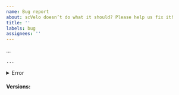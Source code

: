 ```yaml
---
name: Bug report
about: scVelo doesn’t do what it should? Please help us fix it!
title: ''
labels: bug
assignees: ''
---
```


<!-- Description of the bug: -->
...

<!-- Reproducible example in the code block below (if applicable, else delete): -->
```python
...
```

<!-- Error output in the code block below (if applicable, else delete): -->
<details>
<summary> Error </summary>
```pytb
...
```
</details>

#### Versions:
<!-- Output of scv.logging.print_versions() -->
> 

